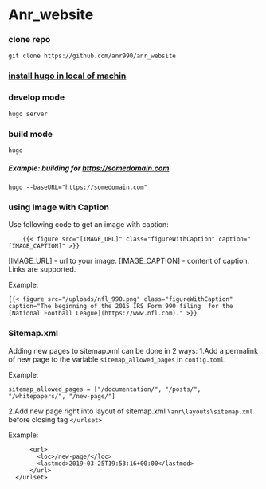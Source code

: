 
# Anr_website

### clone repo

	git clone https://github.com/anr990/anr_website

### [install hugo in local of machin](https://gohugo.io/getting-started/installing/)

### develop mode

	hugo server

### build mode


	hugo

##### Example: building for https://somedomain.com

	hugo --baseURL="https://somedomain.com"


### using Image with Caption
Use following code to get an image with caption:

		{{< figure src="[IMAGE_URL]" class="figureWithCaption" caption="[IMAGE_CAPTION]" >}}

[IMAGE_URL] - url to your image.
[IMAGE_CAPTION] - content of caption. Links are supported.

Example:

	{{< figure src="/uploads/nfl_990.png" class="figureWithCaption" caption="The beginning of the 2015 IRS Form 990 filing  for the [National Football League](https://www.nfl.com)." >}}

### Sitemap.xml
Adding new pages to sitemap.xml can be done in 2 ways:
1.Add a permalink of new page to the variable `sitemap_allowed_pages` in `config.toml`.

Example:

	sitemap_allowed_pages = ["/documentation/", "/posts/", "/whitepapers/", "/new-page/"]

2.Add new page right into layout of sitemap.xml `\anr\layouts\sitemap.xml` before closing tag `</urlset>`

Example:

		  <url>
		    <loc>/new-page/</loc>
		    <lastmod>2019-03-25T19:53:16+00:00</lastmod>
		  </url>
	  </urlset>